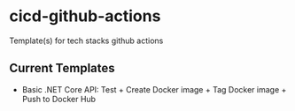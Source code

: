# cicd-github-actions
Template(s) for tech stacks github actions

## Current Templates
- Basic .NET Core API: Test + Create Docker image + Tag Docker image + Push to Docker Hub
